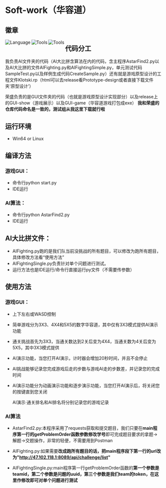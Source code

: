 # Soft-work（华容道）

## 徽章

<img src="https://img.shields.io/badge/Language-python-brightgreen" alt="Language" align="left"/><img src="https://img.shields.io/badge/Tool-PyQt5-yellowgreen" alt="Tools" align="left"/><img src="https://img.shields.io/badge/Tool-unittest-orange" alt="Tools" align="left"/>



## 代码分工

我负责AI文件夹的代码（AI大比拼含算法在内的代码，含主程序AstarFind2.py以及AI大比拼的文件AIFighting.py和AIFightingSimple.py，单元测试代码SampleTest.py以及样例生成代码CreateSample.py）还有就是游戏原型设计的工程文件Klotski.rp（html可以去release看Prototype-design或者直接下载文件夹‘原型设计’）

荣盛负责的是GUI文件夹的代码（也就是游戏原型设计实现部分）以及release上的GUI-show（游戏展示）以及GUI-game（华容道游戏打包成exe）
**我和荣盛的仓库代码命名是一致的，测试组从我这里下载就行啦**

## 运行环境

- Win64 or Linux

## 编译方法

### 游戏GUI：

- 命令行python start.py
- IDE运行

### AI算法：

- 命令行python AstarFind2.py
- IDE运行

## AI大比拼文件：

- AIFighting.py跑的是我们队当前没挑战的所有题目，可以修改为跑所有题目，具体修改方法看“使用方法”
- AIFightingSingle.py负责针对单个问题进行测试。
- 运行方法也是IDE运行/命令行直接运行py文件（不需要传参数） 

## 使用方法

### 游戏GUI：

- 上下左右或WASD控制

- 简单游戏分为3X3、4X4和5X5的数字华容道，其中仅有3X3模式提供AI演示功能

- 通关挑战首先为3X3，当通关数达到2关后变为4X4，当通关数为4关后变为5X5，其中3X3模式提供

- AI演示功能，当您打开AI演示，计时器会增加20秒时间，并且不会停止

- AI挑战能够记录您完成游戏后走的步数与游戏AI走的步数差，并记录您的完成时间

- AI演示功能分为动画演示功能和逐步演示功能，当您打开AI演示后，将关闭您的按键直到您关闭

  AI演示·通关排名和AI排名将分别记录您的游戏记录

### AI算法

- AstarFind2.py:本程序采用了requests获取和提交题目，我们只要在**main程序第一行的getProblemOrder函数参数修改学号**即可完成题目要求的拿题->解题->交题操作，非常的轻便，不需要用到Postman

- AIFighting.py:如果需要**改成跑所有题目的话，把main程序段下第一行的url改为"http://47.102.118.1:8089/api/challenge/list"**

- AIFightingSingle.py:main程序第一行getProblemOrder函数的**第一个参数是teamid，第二个参数是问题的uuid，第三个参数是我们team的token，在这里作修改即可对单个问题进行测试**

  





















